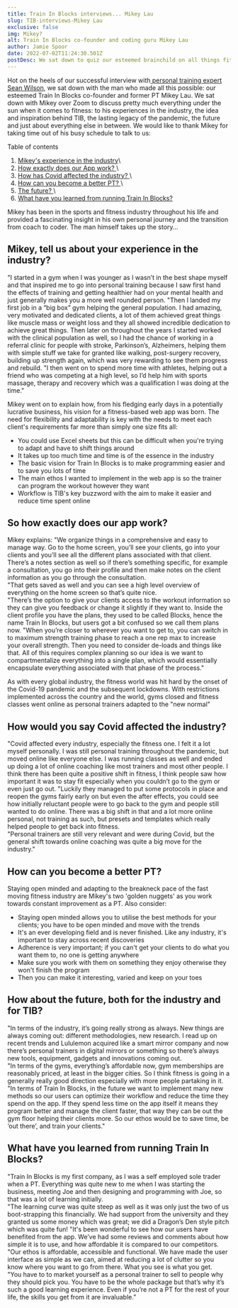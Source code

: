 ```yaml
---
title: Train In Blocks interviews... Mikey Lau
slug: TIB-interviews-Mikey Lau
exclusive: false
img: Mikey?
alt: Train In Blocks co-founder and coding guru Mikey Lau
author: Jamie Spoor
date: 2022-07-02T11:24:30.501Z
postDesc: We sat down to quiz our esteemed brainchild on all things fitness
---
```

Hot on the heels of our successful interview with[ personal training expert Sean Wilson](https://traininblocks.com/blog/sean-wilson-personal-trainer-interview/), we sat down with the man who made all this possible: our esteemed Train In Blocks co-founder and former PT Mikey Lau.
We sat down with Mikey over Zoom to discuss pretty much everything under the sun when it comes to fitness: to his experiences in the industry, the idea and inspiration behind TIB, the lasting legacy of the pandemic, the future and just about everything else in between. We would like to thank Mikey for taking time out of his busy schedule to talk to us:

Table of contents

1. [Mikey's experience in the industry](<##  Mikey, tell us about your experience in the industry?>)\
2. [How exactly does our App work? ](<## So how exactly does our app work?>)\
3. [How has Covid affected the industry? ](<## How would you say Covid affected the industry?>)\
4. [How can you become a better PT? ](<## How can you become a better PT?>)\
5. [The future? ](<## How about the future, both for the industry and for TIB?>)\
6. [What have you learned from running Train In Blocks? ](<## What have you learned from running Train In Blocks?>)

Mikey has been in the sports and fitness industry throughout his life and provided a fascinating insight in his own personal journey and the transition from coach to coder. The man himself takes up the story...

## Mikey, tell us about your experience in the industry?

"I started in a gym when I was younger as I wasn’t in the best shape myself and that inspired me to go into personal training because I saw first hand the effects of training and getting healthier had on your mental health and just generally makes you a more well rounded person.
"Then I landed my first job in a “big box” gym helping the general population. I had amazing, very motivated and dedicated clients, a lot of them achieved great things like muscle mass or weight loss and they all showed incredible dedication to achieve great things. Then later on throughout the years I started worked with the clinical population as well, so I had the chance of working in a referral clinic for people with stroke, Parkinson’s, Alzheimers, helping them with simple stuff we take for granted like walking, post-surgery recovery, building up strength again, which was very rewarding to see them progress and rebuild.
"I then went on to spend more time with athletes, helping out a friend who was competing at a high level, so I’d help him with sports massage, therapy and recovery which was a qualification I was doing at the time."

Mikey went on to explain how, from his fledging early days in a potentially lucrative business, his vision for a fitness-based web app was born. The need for flexibility and adaptability is key with the needs to meet each client's requirements far more than simply one size fits all:

* You could use Excel sheets but this can be difficult when you're trying to adapt and have to shift things around
* It takes up too much time and time is of the essence in the industry
* The basic vision for Train In Blocks is to make programming easier and to save you lots of time
* The main ethos I wanted to implement in the web app is so the trainer can program the workout however they want
* Workflow is TIB's key buzzword with the aim to make it easier and reduce time spent online

## So how exactly does our app work?

Mikey explains: "We organize things in a comprehensive and easy to manage way. Go to the home screen, you’ll see your clients, go into your clients and you’ll see all the different plans associated with that client. There’s a notes section as well so if there’s something specific, for example a consultation, you go into their profile and then make notes on the client information as you go through the consultation.\
 "That gets saved as well and you can see a high level overview of everything on the home screen so that’s quite nice. \
"There’s the option to give your clients access to the workout information so they can give you feedback or change it slightly if they want to. Inside the client profile you have the plans, they used to be called Blocks, hence the name Train In Blocks, but users got a bit confused so we call them plans now. 
 "When you’re closer to  wherever you want to get to, you can switch in to maximum strength training phase to reach a one rep max to increase your overall strength. Then you need to consider de-loads and things like that. All of this requires complex planning so our idea is we want to compartmentalize everything into a single plan, which would essentially encapsulate everything associated with that phase of the process."

As with every global industry, the fitness world was hit hard by the onset of the Covid-19 pandemic and the subsequent lockdowns. With restrictions implemented across the country and the world, gyms closed and fitness classes went online as personal trainers adapted to the "new normal"

## How would you say Covid affected the industry?

"Covid affected every industry, especially the fitness one. I felt it a lot myself personally. I was still personal training throughout the pandemic, but moved online like everyone else. I was running classes as well and ended up doing a lot of online coaching like most trainers and most other people. I think there has been quite a positive shift in fitness, I think people saw how important it was to stay fit especially when you couldn’t go to the gym or even just go out. 
"Luckily they managed to put some protocols in place and reopen the gyms fairly early on but even the after effects, you could see how initially reluctant people were to go back to the gym and people still wanted to do online. There was a big shift in that and a lot more online personal, not training as such, but presets and templates which really helped people to get back into fitness. \
"Personal trainers are still very relevant and were during Covid, but the general shift towards online coaching was quite a big move for the industry."

## How can you become a better PT? 

Staying open minded and adapting to the breakneck pace of the fast moving fitness industry are Mikey's two 'golden nuggets' as you work towards constant improvement as a PT. Also consider: 

* Staying open minded allows you to  utilise the best methods for your clients; you have to be open minded and move with the trends
* It's an ever developing field and is never finished. Like any industry, it's important to stay across recent discoveries
* Adherence is very important; if you can't get your clients to do what you want them to, no one is getting anywhere
* Make sure you work with them on something they enjoy otherwise they won't finish the program
* Then you can make it interesting, varied and keep on your toes

## How about the future, both for the industry and for TIB?

"In terms of the industry, it’s going really strong as always. New things are always coming out: different methodologies, new research. I read up on recent trends and Lululemon acquired like a smart mirror company and now there’s personal trainers in digital mirrors or something so there’s always new tools, equipment, gadgets and innovations coming out.\
"In terms of the gyms, everything’s affordable now, gym memberships are reasonably priced, at least in the bigger cities. So I think fitness is going in a generally really good direction especially with more people partaking in it.
"In terms of Train In Blocks, in the future we want to implement many new methods so our users can optimize their workflow and reduce the time they spend on the app. If they spend less time on the app itself it means they program better and manage the client faster, that way they can be out the gym floor helping their clients more. So our ethos would be to save time, be ‘out there’, and train your clients."

## What have you learned from running Train In Blocks?

"Train In Blocks is my first company, as I was a self employed sole trader when a PT. Everything was quite new to me when I was starting the business, meeting Joe and then designing and programming with Joe, so that was a lot of learning initially. \
"The learning curve was quite steep as well as it was only just the two of us boot-strapping this financially.          We had support from the university and they granted us some money which was great; we did a Dragon’s Den style pitch which was quite fun!
"It's been wonderful to see how our users have benefited from the app. We’ve had some reviews and comments about how simple it is to use, and how affordable it is compared to our competitors. \
"Our ethos is affordable, accessible and functional. We have made the user interface as simple as we can, aimed at reducing a lot of clutter so you know where you want to go from there. What you see is what you get. \
"You have to to market yourself as a personal trainer to sell to people why they should pick you. You have to be the whole package but that’s why it’s such a good learning experience. Even if you’re not a PT for the rest of your life, the skills you get from it are invaluable.”